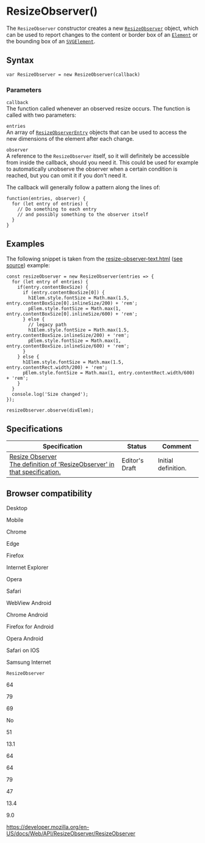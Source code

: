 ResizeObserver()
================

The `ResizeObserver` constructor creates a new [`ResizeObserver`](../resizeobserver) object, which can be used to report changes to the content or border box of an [`Element`](../element) or the bounding box of an [`SVGElement`](../svgelement).

Syntax
------

    var ResizeObserver = new ResizeObserver(callback)

### Parameters

`callback`  
The function called whenever an observed resize occurs. The function is called with two parameters:

`entries`  
An array of [`ResizeObserverEntry`](../resizeobserverentry) objects that can be used to access the new dimensions of the element after each change.

`observer`  
A reference to the `ResizeObserver` itself, so it will definitely be accessible from inside the callback, should you need it. This could be used for example to automatically unobserve the observer when a certain condition is reached, but you can omit it if you don't need it.

The callback will generally follow a pattern along the lines of:

    function(entries, observer) {
      for (let entry of entries) {
        // Do something to each entry
        // and possibly something to the observer itself
      }
    }

Examples
--------

The following snippet is taken from the [resize-observer-text.html](https://mdn.github.io/dom-examples/resize-observer/resize-observer-text.html) ([see source](https://github.com/mdn/dom-examples/blob/master/resize-observer/resize-observer-text.html)) example:

    const resizeObserver = new ResizeObserver(entries => {
      for (let entry of entries) {
        if(entry.contentBoxSize) {
          if (entry.contentBoxSize[0]) {
            h1Elem.style.fontSize = Math.max(1.5, entry.contentBoxSize[0].inlineSize/200) + 'rem';
            pElem.style.fontSize = Math.max(1, entry.contentBoxSize[0].inlineSize/600) + 'rem';
          } else {
            // legacy path
            h1Elem.style.fontSize = Math.max(1.5, entry.contentBoxSize.inlineSize/200) + 'rem';
            pElem.style.fontSize = Math.max(1, entry.contentBoxSize.inlineSize/600) + 'rem';
          }
        } else {
          h1Elem.style.fontSize = Math.max(1.5, entry.contentRect.width/200) + 'rem';
          pElem.style.fontSize = Math.max(1, entry.contentRect.width/600) + 'rem';
        }
      }
      console.log('Size changed');
    });

    resizeObserver.observe(divElem);

Specifications
--------------

<table><thead><tr class="header"><th>Specification</th><th>Status</th><th>Comment</th></tr></thead><tbody><tr class="odd"><td><a href="https://drafts.csswg.org/resize-observer/#dom-resizeobserver-resizeobserver">Resize Observer<br />
<span class="small">The definition of 'ResizeObserver' in that specification.</span></a></td><td><span class="spec-ed">Editor's Draft</span></td><td>Initial definition.</td></tr></tbody></table>

Browser compatibility
---------------------

Desktop

Mobile

Chrome

Edge

Firefox

Internet Explorer

Opera

Safari

WebView Android

Chrome Android

Firefox for Android

Opera Android

Safari on IOS

Samsung Internet

`ResizeObserver`

64

79

69

No

51

13.1

64

64

79

47

13.4

9.0

<a href="https://developer.mozilla.org/en-US/docs/Web/API/ResizeObserver/ResizeObserver" class="_attribution-link">https://developer.mozilla.org/en-US/docs/Web/API/ResizeObserver/ResizeObserver</a>
